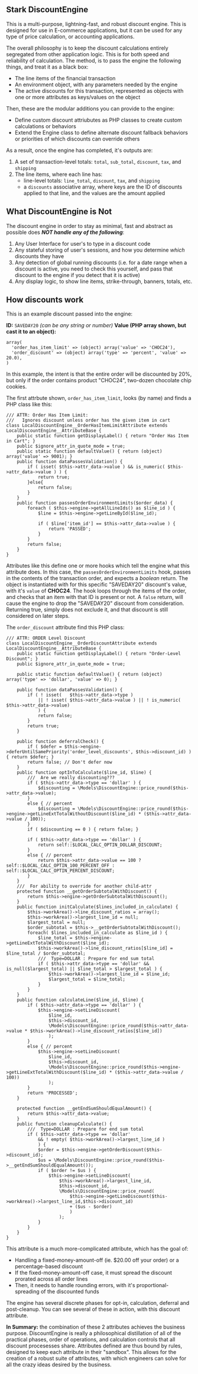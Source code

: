 ## Stark DiscountEngine

This is a multi-purpose, lightning-fast, and robust discount engine.  This is designed for use in E-commerce applications, but it can be used for any type of price calculation, or accounting applications.

The overall philosophy is to keep the discount calculations entirely segregated from other application logic.  This is for both speed and reliability of calculation.  The method, is to pass the engine the following things, and treat it as a black box:

- The line items of the financial transaction
- An environment object, with any parameters needed by the engine
- The active discounts for this transaction, represented as objects with one or more attributes as keys/values on the object

Then, these are the modular additions you can provide to the engine:

- Define custom discount attriubutes as PHP classes to create custom calculations or behaviors
- Extend the Engine class to define alternate discount fallback behaviors or priorities of which discounts can override others

As a result, once the engine has completed, it's outputs are:

1. A set of transaction-level totals: `total`, `sub_total`, `discount`, `tax`, and `shipping`
2. The line items, where each line has:
   - line-level totals: `line_total`, `discount`, `tax`, and `shipping`
   - a `discounts` associative array, where keys are the ID of discounts applied to that line, and the values are the amount applied


## What DiscountEngine is Not

The discount engine in order to stay as minimal, fast and abstract as possible does ***NOT handle any of the following***:

1. Any User Interface for user's to type in a discount code
2. Any stateful storing of user's sessions, and how you determine *which* discounts they have
3. Any detection of global running discounts (i.e. for a date range when a discount is active, you need to check this yourself, and pass that discount to the engine if you detect that it is active)
4. Any display logic, to show line items, strike-through, banners, totals, etc.


## How discounts work

This is an example discount passed into the engine:

**ID:** `SAVEDAY20` *(can be any string or number)*
**Value (PHP array shown, but cast it to an object):**
```lang=php
array(
  'order_has_item_limit' => (object) array('value' => 'CHOC24'),
  'order_discount' => (object) array('type' => 'percent', 'value' => 20.0),
)
```

In this example, the intent is that the entire order will be discounted by 20%, but only if the order contains product "CHOC24", two-dozen chocolate chip cookies.

The first attrbute shown, `order_has_item_limit`, looks (by name) and finds a PHP class like this:

```lang=php
/// ATTR: Order Has Item Limit:
///   Ignores discount unless order has the given item in cart
class LocalDiscountEngine__OrderHasItemLimitAttribute extends LocalDiscountEngine__AttributeBase {
    public static function getDisplayLabel() { return "Order Has Item in Cart"; }
    public $ignore_attr_in_quote_mode = true;
    public static function defaultValue() { return (object) array('value' => 9001); }
    public function dataPassesValidation() {
        if ( isset( $this->attr_data->value ) && is_numeric( $this->attr_data->value ) ) {
            return true;
        }else{
            return false;
        }
    }
    public function passesOrderEnvironmentLimits($order_data) {
        foreach ( $this->engine->getAllLineIds() as $line_id ) {
            $line = $this->engine->getLineById($line_id);

            if ( $line['item_id'] == $this->attr_data->value ) {
                return 'PASSED';
            }
        }
        return false;
    }
}
```

Attributes like this define one or more hooks which tell the engine what this attribute does.  In this case, the `passesOrderEnvironmentLimits` hook, passes in the contents of the transaction order, and expects a *boolean* return.  The object is instantiated with for this specific "SAVEDAY20" discount's value, with it's `value` of **CHOC24**.  The hook loops through the items of the order, and checks that an item with that ID is present or not.  A `false` return, will cause the engine to drop the "SAVEDAY20" discount from consideration.  Returning true, simply does not exclude it, and that discount is still considered on later steps.


The `order_discount` attribute find this PHP class:
```lang=php
/// ATTR: ORDER Level Discount
class LocalDiscountEngine__OrderDiscountAttribute extends LocalDiscountEngine__AttributeBase {
    public static function getDisplayLabel() { return "Order-Level Discount"; }
    public $ignore_attr_in_quote_mode = true;

    public static function defaultValue() { return (object) array('type' => 'dollar', 'value' => 0); }

    public function dataPassesValidation() {
        if ( ! isset(   $this->attr_data->type ) 
            || ! isset( $this->attr_data->value ) || ! is_numeric( $this->attr_data->value)
            ) { 
            return false;
        }
        return true;
    }

    public function deferralCheck() {
        if ( $defer = $this->engine->deferUntilSamePriority('order_level_discounts', $this->discount_id) ) { return $defer; }
        return false; // Don't defer now
    }
    public function optInToCalculate($line_id, $line) {
        ///  Are we really discounting???
        if ( $this->attr_data->type == 'dollar' ) { 
            $discounting = \Models\DiscountEngine::price_round($this->attr_data->value);
        }
        else { // percent
            $discounting = \Models\DiscountEngine::price_round($this->engine->getLineExtTotalWithoutDiscount($line_id) * ($this->attr_data->value / 100));
        }
        if ( $discounting == 0 ) { return false; }

        if ( $this->attr_data->type == 'dollar' ) { 
            return self::$LOCAL_CALC_OPTIN_DOLLAR_DISCOUNT;
        }
        else { // percent
            return $this->attr_data->value == 100 ? self::$LOCAL_CALC_OPTIN_100_PERCENT_OFF : self::$LOCAL_CALC_OPTIN_PERCENT_DISCOUNT;
        }
    }
    ///  For ability to override for another child-attr
    protected function __getOrderSubtotalWithDiscount() {
        return $this->engine->getOrderSubtotalWithDiscount();
    }
    public function initCalculate($lines_included_in_calculate) {
        $this->workArea()->line_discount_ratios = array();
        $this->workArea()->largest_line_id = null;
        $largest_total = null;
        $order_subtotal = $this->__getOrderSubtotalWithDiscount();
        foreach( $lines_included_in_calculate as $line_id ) {
            $line_total = $this->engine->getLineExtTotalWithDiscount($line_id);
            $this->workArea()->line_discount_ratios[$line_id] = $line_total / $order_subtotal;
            ///  Type=DOLLAR : Prepare for end sum total
            if ( $this->attr_data->type == 'dollar' && is_null($largest_total) || $line_total > $largest_total ) { 
                $this->workArea()->largest_line_id = $line_id;
                $largest_total = $line_total;
            }
        }
    }
    public function calculateLine($line_id, $line) {
        if ( $this->attr_data->type == 'dollar' ) { 
            $this->engine->setLineDiscount(
                $line_id,
                $this->discount_id,
                \Models\DiscountEngine::price_round($this->attr_data->value * $this->workArea()->line_discount_ratios[$line_id])
                );
        }
        else { // percent
            $this->engine->setLineDiscount(
                $line_id,
                $this->discount_id,
                \Models\DiscountEngine::price_round($this->engine->getLineExtTotalWithDiscount($line_id) * ($this->attr_data->value / 100))
                );
        }
        return 'PROCESSED';
    }

    protected function __getEndSumShouldEqualAmount() {
        return $this->attr_data->value;
    }
    public function cleanupCalculate() {
        ///  Type=DOLLAR : Prepare for end sum total
        if ( $this->attr_data->type == 'dollar'
            && ! empty( $this->workArea()->largest_line_id ) 
            ) { 
            $order = $this->engine->getOrderDiscount($this->discount_id);
            $us = \Models\DiscountEngine::price_round($this->__getEndSumShouldEqualAmount());
            if ( $order != $us ) {
                $this->engine->setLineDiscount(
                    $this->workArea()->largest_line_id,
                    $this->discount_id,
                    \Models\DiscountEngine::price_round(
                        $this->engine->getLineDiscount($this->workArea()->largest_line_id,$this->discount_id)
                        + ($us - $order)
                        )
                    );
            }
        }
    }
}
```

This attribute is a much more-complicated attribute, which has the goal of:

- Handling a fixed-money-amount-off (ie. $20.00 off your order) or a percentage-based discount
- If the fixed-money-amount-off case, it must spread the discount prorated across all order lines
- Then, it needs to handle rounding errors, with it's proportional-spreading of the discounted funds

The engine has several discrete phases for opt-in, calculation, deferral and post-cleanup.  You can see several of these in action, with this discount attribute.

**In Summary:** the combination of these 2 attributes achieves the business purpose.  DiscountEngine is really a philosophical distillation of all of the practical phases, order of operations, and calculation controls that all discount procesesses share.  Attributes defined are thus bound by rules, designed to keep each attribute in their "sandbox".  This allows for the creation of a robust suite of attributes, with which engineers can solve for all the crazy ideas desired by the business.
